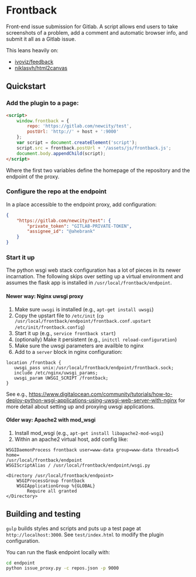 # Frontback

Front-end issue submission for Gitlab.  A script allows end users to take screenshots of a problem, add a comment and automatic browser info, and submit it all as a Gitlab issue.

This leans heavily on:
- [ivoviz/feedback](https://github.com/ivoviz/feedback)
- [niklasvh/html2canvas](https://github.com/niklasvh/html2canvas)

## Quickstart

### Add the plugin to a page:

```html
<script>
	window.frontback = {
		repo: 'https://gitlab.com/newcity/test',
		postUrl: 'http://' + host + ':9000'
	};
	var script = document.createElement('script');
	script.src = frontback.postUrl + '/assets/js/frontback.js';
	document.body.appendChild(script);
</script>
```

Where the first two variables define the homepage of the repository and the endpoint of the proxy.

### Configure the repo at the endpoint

In a place accessible to the endpoint proxy, add configuration:

```json
{
    "https://gitlab.com/newcity/test": {
        "private_token": "GITLAB-PRIVATE-TOKEN",
        "assignee_id": "@ahebrank"
    }
}
```

### Start it up

The python wsgi web stack configuration has a lot of pieces in its newer incarnation.
The following skips over setting up a virtual environment and assumes the flask app
is installed in `/usr/local/frontback/endpoint`.

#### Newer way: Nginx uwsgi proxy

1. Make sure `uwsgi` is installed (e.g., `apt-get install uwsgi`)
2. Copy the upstart file to `/etc/init` (`cp /usr/local/frontback/endpoint/frontback.conf.upstart /etc/init/frontback.config`)
3. Start it up (e.g., `service frontback start`)
4. (optionally) Make it persistent (e.g., `initctl reload-configuration`)
5. Make sure the uwsgi parameters are availble to nginx
6. Add to a `server` block in nginx configuration:

```
location /frontback {
   uwsgi_pass unix:/usr/local/frontback/endpoint/frontback.sock;
   include /etc/nginx/uwsgi_params;
   uwsgi_param UWSGI_SCRIPT /frontback;
}
```

See e.g., https://www.digitalocean.com/community/tutorials/how-to-deploy-python-wsgi-applications-using-uwsgi-web-server-with-nginx for more detail about setting up and proxying uwsgi applications.

#### Older way: Apache2 with mod_wsgi

1. Install mod_wsgi (e.g., `apt-get install libapache2-mod-wsgi`)
2. Within an apache2 virtual host, add config like:

```
WSGIDaemonProcess frontback user=www-data group=www-data threads=5 home=
/usr/local/frontback/endpoint
WSGIScriptAlias / /usr/local/frontback/endpoint/wsgi.py

<Directory /usr/local/frontback/endpoint>
  	WSGIProcessGroup frontback
  	WSGIApplicationGroup %{GLOBAL}
		Require all granted
</Directory>
```


## Building and testing

`gulp` builds styles and scripts and puts up a test page at `http://localhost:3000`.  See `test/index.html` to modify the plugin configuration.

You can run the flask endpoint locally with:

```bash
cd endpoint
python issue_proxy.py -c repos.json -p 9000
```
